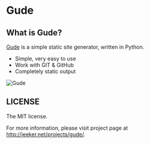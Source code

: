 # Gude 

## What is Gude?

[Gude][] is a simple static site generator, written in Python.

* Simple, very easy to use
* Work with GIT & GitHub
* Completely static output

![Gude](http://i.imgur.com/qBb5l.png)

## LICENSE

The MIT license.

For more information, please visit project page at http://jeeker.net/projects/gude/. 

[Gude]: http://jeeker.net/projects/gude/